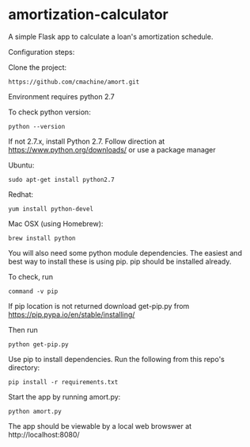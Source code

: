 amortization-calculator
========================

A simple Flask app to calculate a loan's amortization schedule. 


Configuration steps:

Clone the project:
```
https://github.com/cmachine/amort.git
```

Environment requires python 2.7

To check python version:
```
python --version
```

If not 2.7.x, install Python 2.7. Follow direction at https://www.python.org/downloads/ or use a package manager

Ubuntu:
```
sudo apt-get install python2.7
```

Redhat:
```
yum install python-devel
```

Mac OSX (using Homebrew):
```
brew install python
```

You will also need some python module dependencies. The easiest and best way to install these is using pip. pip should be installed already. 

To check, run 
```
command -v pip
```

If pip location is not returned download get-pip.py from https://pip.pypa.io/en/stable/installing/

Then run
```
python get-pip.py
```
Use pip to install dependencies. Run the following from this repo's directory:
```
pip install -r requirements.txt
```

Start the app by running amort.py:
```
python amort.py
```

The app should be viewable by a local web browswer at http://localhost:8080/
